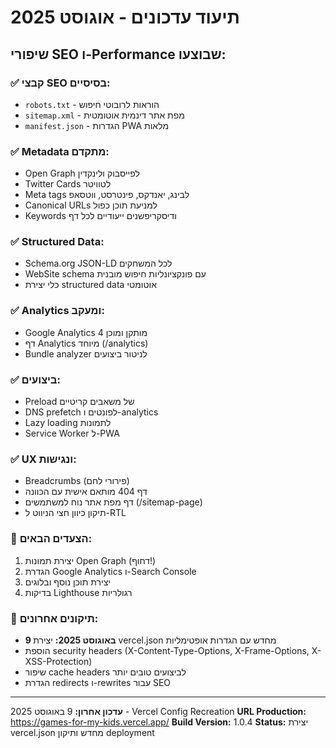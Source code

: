 # תיעוד עדכונים - אוגוסט 2025

## שיפורי SEO ו-Performance שבוצעו:

### ✅ קבצי SEO בסיסיים:
- `robots.txt` - הוראות לרובוטי חיפוש
- `sitemap.xml` - מפת אתר דינמית אוטומטית
- `manifest.json` - הגדרות PWA מלאות

### ✅ Metadata מתקדם:
- Open Graph לפייסבוק ולינקדין
- Twitter Cards לטוויטר
- Meta tags לבינג, יאנדקס, פינטרסט, ווטסאפ
- Canonical URLs למניעת תוכן כפול
- Keywords ודיסקריפשנים ייעודיים לכל דף

### ✅ Structured Data:
- Schema.org JSON-LD לכל המשחקים
- WebSite schema עם פונקציונליות חיפוש מובנית
- כלי יצירת structured data אוטומטי

### ✅ Analytics ומעקב:
- Google Analytics 4 מותקן ומוכן
- דף Analytics מיוחד (/analytics)
- Bundle analyzer לניטור ביצועים

### ✅ ביצועים:
- Preload של משאבים קריטיים
- DNS prefetch לפונטים ו-analytics
- Lazy loading לתמונות
- Service Worker ל-PWA

### ✅ UX ונגישות:
- Breadcrumbs (פירורי לחם)
- דף 404 מותאם אישית עם הכוונה
- דף מפת אתר נוח למשתמשים (/sitemap-page)
- תיקון כיוון חצי הניווט ל-RTL

### 🎯 הצעדים הבאים:
1. יצירת תמונות Open Graph (דחוף!)
2. הגדרת Google Analytics ו-Search Console
3. יצירת תוכן נוסף ובלוגים
4. בדיקות Lighthouse רגולריות

### 🔧 תיקונים אחרונים:
- **9 באוגוסט 2025:** יצירת vercel.json מחדש עם הגדרות אופטימליות
- הוספת security headers (X-Content-Type-Options, X-Frame-Options, X-XSS-Protection)
- שיפור cache headers לביצועים טובים יותר
- הגדרת redirects ו-rewrites עבור SEO

---
**עדכון אחרון:** 9 באוגוסט 2025 - Vercel Config Recreation
**URL Production:** https://games-for-my-kids.vercel.app/
**Build Version:** 1.0.4
**Status:** יצירת vercel.json מחדש ותיקון deployment
